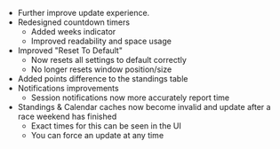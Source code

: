 ﻿- Further improve update experience.
- Redesigned countdown timers
  - Added weeks indicator
  - Improved readability and space usage
- Improved "Reset To Default"
  - Now resets all settings to default correctly
  - No longer resets window position/size
- Added points difference to the standings table
- Notifications improvements
  - Session notifications now more accurately report time
- Standings & Calendar caches now become invalid and update after a race weekend has finished
  - Exact times for this can be seen in the UI
  - You can force an update at any time